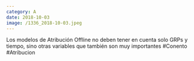 ```yaml
--- 
category: A 
date: 2018-10-03 
image: /1336_2018-10-03.jpeg 
--- 
```


Los modelos de Atribución Offline no deben tener en cuenta solo GRPs y tiempo, sino otras variables que también son muy importantes #Conento #Atribucion